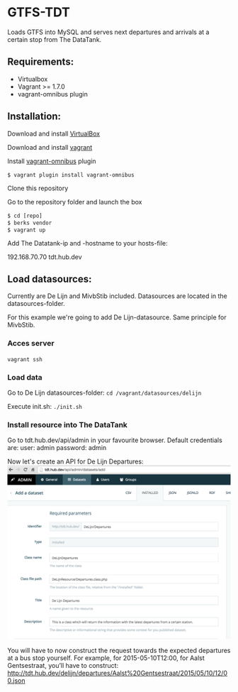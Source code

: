 GTFS-TDT
========

Loads GTFS into MySQL and serves next departures and arrivals at a certain stop from The DataTank.

Requirements:
-------------

* Virtualbox
* Vagrant >= 1.7.0
* vagrant-omnibus plugin

Installation:
-------------

Download and install [VirtualBox](http://www.virtualbox.org/)

Download and install [vagrant](http://vagrantup.com/)

Install [vagrant-omnibus](https://github.com/chef/vagrant-omnibus) plugin

    $ vagrant plugin install vagrant-omnibus

Clone this repository

Go to the repository folder and launch the box

    $ cd [repo]
    $ berks vendor
    $ vagrant up

Add The Datatank-ip and -hostname to your hosts-file:

192.168.70.70	tdt.hub.dev

Load datasources:
-----------------

Currently are De Lijn and MivbStib included.
Datasources are located in the datasources-folder.

For this example we're going to add De Lijn-datasource. Same principle for MivbStib.

### Acces server

`vagrant ssh`

### Load data

Go to De Lijn datasources-folder:
`cd /vagrant/datasources/delijn`

Execute init.sh:
`./init.sh`

### Install resource into The DataTank
Go to tdt.hub.dev/api/admin in your favourite browser.
Default credentials are:
user: admin
password: admin

Now let's create an API for De Lijn Departures:
![Picture of Adding Departure API for De Lijn](https://raw.githubusercontent.com/brechtvdv/gtfs-tdt/master/assets/AddDeLijnDepartures.png "Add Departure")

You will have to now construct the request towards the expected departures at a bus stop yourself. For example, for 2015-05-10T12:00, for Aalst Gentsestraat, you’ll have to construct: http://tdt.hub.dev/delijn/departures/Aalst%20Gentsestraat/2015/05/10/12/00.json


